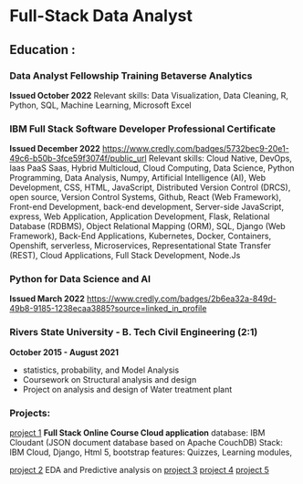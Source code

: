 # Full-Stack Data Analyst


## Education :


### Data Analyst Fellowship Training Betaverse Analytics 
__Issued October 2022__
Relevant skills: Data Visualization, Data Cleaning, R, Python, SQL, Machine Learning, Microsoft Excel


### IBM Full Stack Software Developer Professional Certificate 
__Issued December 2022__
<https://www.credly.com/badges/5732bec9-20e1-49c6-b50b-3fce59f3074f/public_url>
Relevant skills: 
Cloud Native, DevOps, Iaas PaaS Saas, Hybrid Multicloud, Cloud Computing, Data Science, Python Programming, Data Analysis, Numpy, Artificial Intelligence (AI), Web Development, CSS, HTML, JavaScript, Distributed Version Control (DRCS), open source, Version Control Systems, Github, React (Web Framework), Front-end Development, back-end development, Server-side JavaScript, express, Web Application, Application Development, Flask, Relational Database (RDBMS), Object Relational Mapping (ORM), SQL, Django (Web Framework), Back-End Applications, Kubernetes, Docker, Containers, Openshift, serverless, Microservices, Representational State Transfer (REST), Cloud Applications, Full Stack Development, Node.Js


### Python for Data Science and AI
__Issued March 2022__
<https://www.credly.com/badges/2b6ea32a-849d-49b8-9185-1238ecaa3885?source=linked_in_profile>

### Rivers State University  - B. Tech Civil Engineering (2:1)
__October 2015 - August 2021__
- statistics, probability, and Model Analysis
- Coursework on Structural analysis and design
- Project on analysis and design of Water treatment plant



### Projects:
[project 1](https://github.com/Kreeeva/final-cloud-app-with-database.git)
__Full Stack Online Course Cloud application__
database: IBM Cloudant (JSON document database based on Apache CouchDB)
Stack: IBM Cloud, Django, Html 5, bootstrap
features: Quizzes, Learning modules, 

[project 2](https://github.com/Kreeeva/simple-jupyter-note-book.git)
EDA and Predictive analysis on 
[project 3](https://github.com/Kreeeva/cazgi-IBM-Watson-NLU-Project.git)
[project 4]()
[project 5]()
